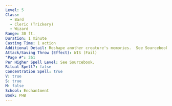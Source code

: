 ```yaml
---
Level: 5
Class:
  - Bard
  - Cleric (Trickery)
  - Wizard
Range: 30 ft.
Duration: 1 minute
Casting Time: 1 action
Additional Detail: Reshape another creature's memories.  See Sourcebook.
Attack/Saving Throw (Effect): WIS (Fail)
"Page #": 261
Per Higher Spell Level: See Sourcebook.
Ritual Spell?: false
Concentration Spell: true
V: true
S: true
M: false
School: Enchantment
Book: PHB
---
```

